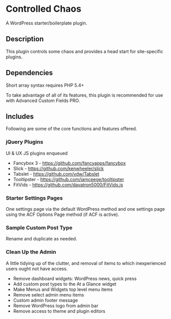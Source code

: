 Controlled Chaos
================
A WordPress starter/boilerplate plugin.

## Description
This plugin controls some chaos and provides a head start for site-specific plugins.

## Dependencies

Short array syntax requires PHP 5.4+

To take advantage of all of its features, this plugin is recommended for use with Advanced Custom Fields PRO.

## Includes
Following are some of the core functions and features offered.

### jQuery Plugins
UI & UX JS plugins enqueued

* Fancybox 3 - https://github.com/fancyapps/fancybox
* Slick - https://github.com/kenwheeler/slick
* Tabslet - https://github.com/vdw/Tabslet
* Tooltipster - https://github.com/iamceege/tooltipster
* FitVids - https://github.com/davatron5000/FitVids.js

### Starter Settings Pages
One settings page via the default WordPress method and one settings page using the ACF Options Page method (if ACF is active).

### Sample Custom Post Type
Rename and duplicate as needed.

### Clean Up the Admin
A little tidying up of the clutter, and removal of items to which inexperienced users ought not have access.

* Remove dashboard widgets: WordPress news, quick press
* Add custom post types to the At a Glance widget
* Make Menus and Widgets top level menu items
* Remove select admin menu items
* Custom admin footer message
* Remove WordPress logo from admin bar
* Remove access to theme and plugin editors
